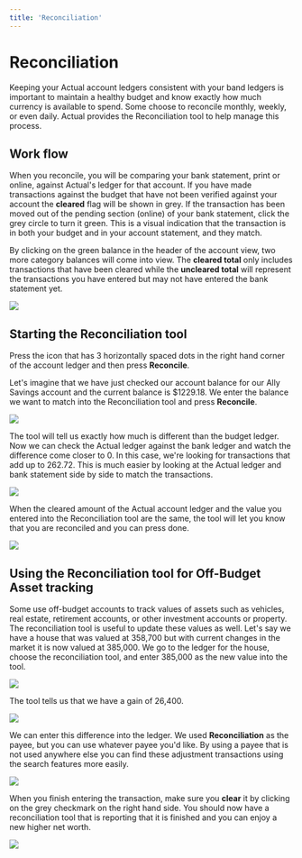 ```yaml
---
title: 'Reconciliation'
---
```


# Reconciliation

Keeping your Actual account ledgers consistent with your band ledgers is important to maintain a healthy budget and know exactly how much currency is available to spend. Some choose to reconcile monthly, weekly, or even daily. Actual provides the Reconciliation tool to help manage this process.

## Work flow

When you reconcile, you will be comparing your bank statement, print or online, against Actual's ledger for that account. If you have made transactions against the budget that have not been verified against your account the **cleared** flag will be shown in grey. If the transaction has been moved out of the pending section (online) of your bank statement, click the grey circle to turn it green. This is a visual indication that the transaction is in both your budget and in your account statement, and they match.

By clicking on the green balance in the header of the account view, two more category balances will come into view. The **cleared total** only includes transactions that have been cleared while the **uncleared total** will represent the transactions you have entered but may not have entered the bank statement yet.

![](/img/reconcile/reconcile-1.png)

## Starting the Reconciliation tool

Press the icon that has 3 horizontally spaced dots in the right hand corner of the account ledger and then press **Reconcile**.

Let's imagine that we have just checked our account balance for our Ally Savings account and the current balance is $1229.18. We enter the balance we want to match into the Reconciliation tool and press **Reconcile**.

![](/img/reconcile/reconcile-2.png)

The tool will tell us exactly how much is different than the budget ledger. Now we can check the Actual ledger against the bank ledger and watch the difference come closer to 0. In this case, we're looking for transactions that add up to 262.72. This is much easier by looking at the Actual ledger and bank statement side by side to match the transactions.

![](/img/reconcile/reconcile-3.png)

When the cleared amount of the Actual account ledger and the value you entered into the Reconciliation tool are the same, the tool will let you know that you are reconciled and you can press done.

![](/img/reconcile/reconcile-4.png)

## Using the Reconciliation tool for Off-Budget Asset tracking

Some use off-budget accounts to track values of assets such as vehicles, real estate, retirement accounts, or other investment accounts or property. The reconciliation tool is useful to update these values as well. Let's say we have a house that was valued at 358,700 but with current changes in the market it is now valued at 385,000. We go to the ledger for the house, choose the reconciliation tool, and enter 385,000 as the new value into the tool.

![](/img/reconcile/reconcile-5.png)

The tool tells us that we have a gain of 26,400.

![](/img/reconcile/reconcile-6.png)

We can enter this difference into the ledger. We used **Reconciliation** as the payee, but you can use whatever payee you'd like. By using a payee that is not used anywhere else you can find these adjustment transactions using the search features more easily.

![](/img/reconcile/reconcile-7.png)

When you finish entering the transaction, make sure you **clear** it by clicking on the grey checkmark on the right hand side. You should now have a reconciliation tool that is reporting that it is finished and you can enjoy a new higher net worth.

![](/img/reconcile/reconcile-8.png)
